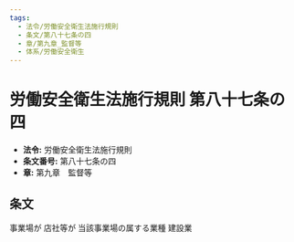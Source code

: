 ```yaml
---
tags:
  - 法令/労働安全衛生法施行規則
  - 条文/第八十七条の四
  - 章/第九章_監督等
  - 体系/労働安全衛生
---
```

# 労働安全衛生法施行規則 第八十七条の四

- **法令:** 労働安全衛生法施行規則
- **条文番号:** 第八十七条の四
- **章:** 第九章　監督等

## 条文
事業場が	店社等が
	当該事業場の属する業種	建設業

